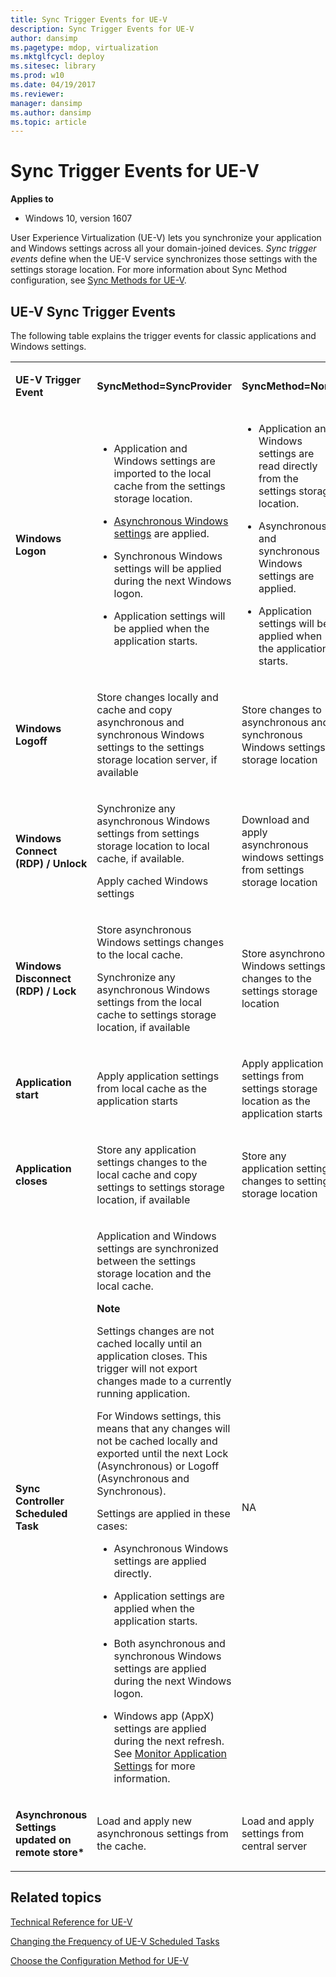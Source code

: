 ```yaml
---
title: Sync Trigger Events for UE-V
description: Sync Trigger Events for UE-V
author: dansimp
ms.pagetype: mdop, virtualization
ms.mktglfcycl: deploy
ms.sitesec: library
ms.prod: w10
ms.date: 04/19/2017
ms.reviewer: 
manager: dansimp
ms.author: dansimp
ms.topic: article
---
```


# Sync Trigger Events for UE-V

**Applies to**
-   Windows 10, version 1607

User Experience Virtualization (UE-V) lets you synchronize your application and Windows settings across all your domain-joined devices. *Sync trigger events* define when the UE-V service synchronizes those settings with the settings storage location. For more information about Sync Method configuration, see [Sync Methods for UE-V](uev-sync-methods.md).

## UE-V Sync Trigger Events


The following table explains the trigger events for classic applications and Windows settings.

<table>
<colgroup>
<col width="33%" />
<col width="33%" />
<col width="33%" />
</colgroup>
<tbody>
<tr class="odd">
<td align="left"><p><strong>UE-V Trigger Event</strong></p></td>
<td align="left"><p><strong>SyncMethod=SyncProvider</strong></p></td>
<td align="left"><p><strong>SyncMethod=None</strong></p></td>
</tr>
<tr class="even">
<td align="left"><p><strong>Windows Logon</strong></p></td>
<td align="left"><ul>
<li><p>Application and Windows settings are imported to the local cache from the settings storage location.</p></li>
<li><p><a href="uev-prepare-for-deployment.md#windows-settings-synchronized-by-default" data-raw-source="[Asynchronous Windows settings](uev-prepare-for-deployment.md#windows-settings-synchronized-by-default)">Asynchronous Windows settings</a> are applied.</p></li>
<li><p>Synchronous Windows settings will be applied during the next Windows logon.</p></li>
<li><p>Application settings will be applied when the application starts.</p></li>
</ul></td>
<td align="left"><ul>
<li><p>Application and Windows settings are read directly from the settings storage location.</p></li>
<li><p>Asynchronous and synchronous Windows settings are applied.</p></li>
<li><p>Application settings will be applied when the application starts.</p></li>
</ul></td>
</tr>
<tr class="odd">
<td align="left"><p><strong>Windows Logoff</strong></p></td>
<td align="left"><p>Store changes locally and cache and copy asynchronous and synchronous Windows settings to the settings storage location server, if available</p></td>
<td align="left"><p>Store changes to asynchronous and synchronous Windows settings storage location</p></td>
</tr>
<tr class="even">
<td align="left"><p><strong>Windows Connect (RDP) / Unlock</strong></p></td>
<td align="left"><p>Synchronize any asynchronous Windows settings from settings storage location to local cache, if available.</p>
<p>Apply cached Windows settings</p></td>
<td align="left"><p>Download and apply asynchronous windows settings from settings storage location</p></td>
</tr>
<tr class="odd">
<td align="left"><p><strong>Windows Disconnect (RDP) / Lock</strong></p></td>
<td align="left"><p>Store asynchronous Windows settings changes to the local cache.</p>
<p>Synchronize any asynchronous Windows settings from the local cache to settings storage location, if available</p></td>
<td align="left"><p>Store asynchronous Windows settings changes to the settings storage location</p></td>
</tr>
<tr class="even">
<td align="left"><p><strong>Application start</strong></p></td>
<td align="left"><p>Apply application settings from local cache as the application starts</p></td>
<td align="left"><p>Apply application settings from settings storage location as the application starts</p></td>
</tr>
<tr class="odd">
<td align="left"><p><strong>Application closes</strong></p></td>
<td align="left"><p>Store any application settings changes to the local cache and copy settings to settings storage location, if available</p></td>
<td align="left"><p>Store any application settings changes to settings storage location</p></td>
</tr>
<tr class="even">
<td align="left"><p><strong>Sync Controller Scheduled Task</strong></p>
<p></p></td>
<td align="left"><p>Application and Windows settings are synchronized between the settings storage location and the local cache.</p>
<div class="alert">
<strong>Note</strong><br/><p>Settings changes are not cached locally until an application closes. This trigger will not export changes made to a currently running application.</p>
<p>For Windows settings, this means that any changes will not be cached locally and exported until the next Lock (Asynchronous) or Logoff (Asynchronous and Synchronous).</p>
</div>
<div>

</div>
<p>Settings are applied in these cases:</p>
<ul>
<li><p>Asynchronous Windows settings are applied directly.</p></li>
<li><p>Application settings are applied when the application starts.</p></li>
<li><p>Both asynchronous and synchronous Windows settings are applied during the next Windows logon.</p></li>
<li><p>Windows app (AppX) settings are applied during the next refresh. See <a href="uev-changing-the-frequency-of-scheduled-tasks.md#monitor-application-settings" data-raw-source="[Monitor Application Settings](uev-changing-the-frequency-of-scheduled-tasks.md#monitor-application-settings)">Monitor Application Settings</a> for more information.</p></li>
</ul></td>
<td align="left"><p>NA</p></td>
</tr>
<tr class="odd">
<td align="left"><p><strong>Asynchronous Settings updated on remote store*</strong></p></td>
<td align="left"><p>Load and apply new asynchronous settings from the cache.</p></td>
<td align="left"><p>Load and apply settings from central server</p></td>
</tr>
</tbody>
</table>








## Related topics


[Technical Reference for UE-V](uev-technical-reference.md)

[Changing the Frequency of UE-V Scheduled Tasks](uev-changing-the-frequency-of-scheduled-tasks.md)

[Choose the Configuration Method for UE-V](uev-deploy-required-features.md)









